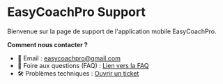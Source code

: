 # EasyCoachPro Support
Bienvenue sur la page de support de l'application mobile EasyCoachPro.

**Comment nous contacter ?**
- 📧 Email : easycoachpro@gmail.com
- 📌 Foire aux questions (FAQ) : [Lien vers la FAQ](https://github.com/EasyCoachPro/EasyCoachPro/wiki)
- 🛠️ Problèmes techniques : [Ouvrir un ticket](https://github.com/EasyCoachPro/EasyCoachPro/issues/new?template=Blank+issue)

